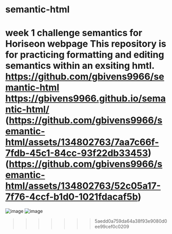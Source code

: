 # semantic-html
week 1 challenge semantics for Horiseon webpage
This repository is for practicing formatting and editing semantics within an exsiting hmtl.
https://github.com/gbivens9966/semantic-html
https://gbivens9966.github.io/semantic-html/
(https://github.com/gbivens9966/semantic-html/assets/134802763/7aa7c66f-7fdb-45c1-84cc-93f22db33453)
(https://github.com/gbivens9966/semantic-html/assets/134802763/52c05a17-7f76-4ccf-b1d0-1021fdacaf5b)
=======
![image](https://github.com/gbivens9966/semantic-html/assets/134802763/7aa7c66f-7fdb-45c1-84cc-93f22db33453)
![image](https://github.com/gbivens9966/semantic-html/assets/134802763/52c05a17-7f76-4ccf-b1d0-1021fdacaf5b)
>>>>>>> 5aedd0a759da64a38f93e9080d0ee99cef0c0209
